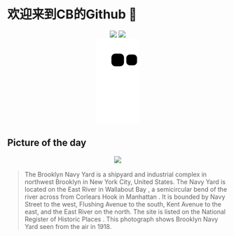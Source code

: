 
# 欢迎来到CB的Github 👋

<div align="center">
  <img height="137px" src="https://github-readme-stats.vercel.app/api?username=SuperCB&show_icons=true&theme=radical" />
  <img height="137px" src="https://github-readme-stats.vercel.app/api/top-langs/?username=SuperCB&hide_title=true&hide_border=true&layout=compact&langs_count=6&text_color=000&icon_color=fff" />
</div>


<div align="center">
    <img src="./contribution-snake/github-contribution-grid-snake.svg" />
</div>



## Picture of the day
<div align="center">
  <img width=400px src="https://upload.wikimedia.org/wikipedia/commons/thumb/9/90/Navy_Yard%2C_Brooklyn._New_York._1918_-_NH_117794.jpg/600px-Navy_Yard%2C_Brooklyn._New_York._1918_-_NH_117794.jpg" />
</div>

>The  Brooklyn Navy Yard  is a shipyard and industrial complex in northwest  Brooklyn  in New York City, United States. The Navy Yard is located on the  East River  in  Wallabout Bay , a semicircular bend of the river across from  Corlears Hook  in  Manhattan . It is bounded by Navy Street to the west,  Flushing Avenue  to the south, Kent Avenue to the east, and the East River on the north. The site is listed on the  National Register of Historic Places . This photograph shows Brooklyn Navy Yard seen from the air in 1918.


